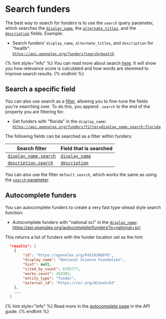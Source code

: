 # Search funders

The best way to search for funders is to use the `search` query parameter, which searches the [`display_name`](funder-object.md#display_name), the [`alternate_titles`](funder-object.md#alternate_titles), and the [`description`](funder_object.md#description) fields. Example:

*   Search funders' `display_name`, `alternate_titles`, and `description` for "health":\
    [`https://api.openalex.org/funders?search=health`](https://api.openalex.org/funders?search=health)

{% hint style="info" %}
You can read more about search [here](../../how-to-use-the-api/get-lists-of-entities/search-entities.md). It will show you how relevance score is calculated and how words are stemmed to improve search results.
{% endhint %}

## Search a specific field

You can also use search as a [filter](../../how-to-use-the-api/get-lists-of-entities/filter-entity-lists.md), allowing you to fine-tune the fields you're searching over. To do this, you append `.search` to the end of the property you are filtering for:

*   Get funders with "florida" in the `display_name`:\
    [`https://api.openalex.org/funders?filter=display_name.search:florida`](https://api.openalex.org/funders?filter=display_name.search:florida)

The following fields can be searched as a filter within funders:

| Search filter                                                        | Field that is searched                                |
| -------------------------------------------------------------------- | ----------------------------------------------------- |
| [`display_name.search`](filter-funders.md#display_name.search) | [`display_name`](funder-object.md#display_name) |
| [`description.search`](filter-funders.md#description.search) | [`description`](funder-object.md#description) |

You can also use the filter `default.search`, which works the same as using the [`search` parameter](#search-funders).

## Autocomplete funders

You can autocomplete funders to create a very fast type-ahead style search function:

*   Autocomplete funders with "national sci" in the [`display_name`](funder-object.md#display_name):\
    <https://api.openalex.org/autocomplete/funders?q=national+sci>

This returns a list of funders with the funder location set as the hint:

```json
  "results": [
    {
        "id": "https://openalex.org/F4320306076",
        "display_name": "National Science Foundation",
        "hint": null,
        "cited_by_count": 6705777,
        "works_count": 264303,
        "entity_type": "funder",
        "external_id": "https://ror.org/021nxhr62"
    },
    ...
  ]
```

{% hint style="info" %}
Read more in the [autocomplete page](../../how-to-use-the-api/get-lists-of-entities/autocomplete-entities.md) in the API guide.
{% endhint %}
